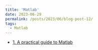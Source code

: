 ```yaml
---
title: 'Matlab'
date: 2023-06-29
permalink: /posts/2023/06/blog-post-12/
tags:
  - Matlab
---
```

- [1. A practical guide to Matlab](https://www.overleaf.com/project/6498dc66b5a25112ba220c1e)
